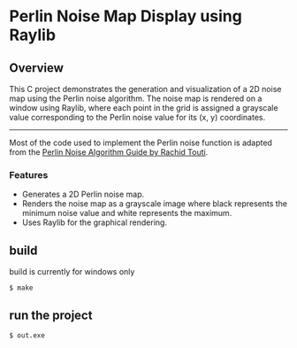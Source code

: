 # Perlin Noise Map Display using Raylib
## Overview
This C project demonstrates the generation and visualization of a 2D noise map using the Perlin noise algorithm. The noise map is rendered on a window using Raylib, where each point in the grid is assigned a grayscale value corresponding to the Perlin noise value for its (x, y) coordinates.


---

Most of the code used to implement the Perlin noise function is adapted from the [Perlin Noise Algorithm Guide by Rachid Touti](https://rtouti.github.io/graphics/perlin-noise-algorithm).

### Features
- Generates a 2D Perlin noise map.
- Renders the noise map as a grayscale image where black represents the minimum noise value and white represents the maximum.
- Uses Raylib for the graphical rendering.


## build
build is currently for windows only

`$ make`

## run the project

`$ out.exe`